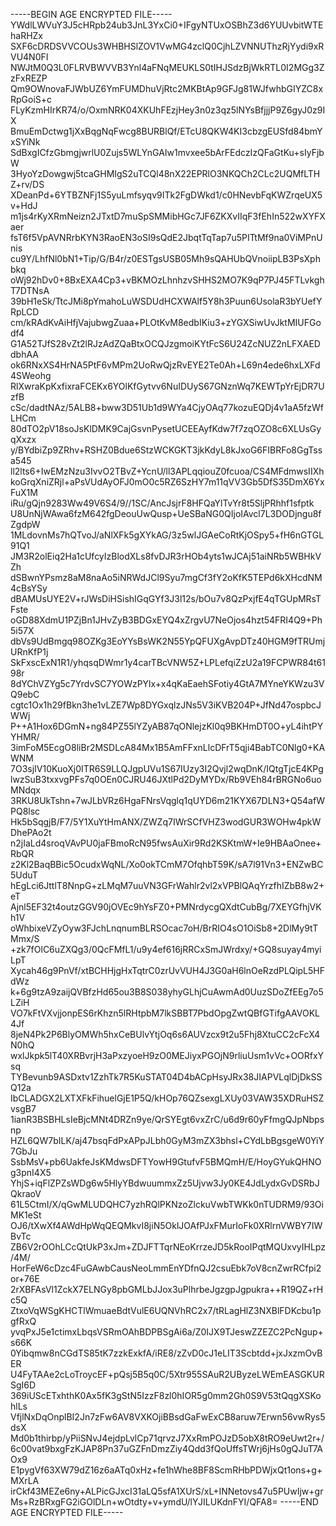 -----BEGIN AGE ENCRYPTED FILE-----
YWdlLWVuY3J5cHRpb24ub3JnL3YxCi0+IFgyNTUxOSBhZ3d6YUUvbitWTEhaRHZx
SXF6cDRDSVVCOUs3WHBHSlZOV1VwMG4zclQ0CjhLZVNNUThzRjYydi9xRVU4N0FI
NWJtM0Q3L0FLRVBWVVB3Ynl4aFNqMEUKLS0tIHJSdzBjWkRTL0I2MGg3ZzFxREZP
Qm9OWnovaFJWbUZ6YmFUMDhuVjRtc2MKBtAp9GFJg81WJfwhbGIYZC8xRpGoiS+c
FLyKzmHIrKR74/o/OxmNRK04XKUhFEzjHey3n0z3qz5lNYsBfjjjP9Z6gyJ0z9IX
BmuEmDctwg1jXxBqgNqFwcg8BURBlQf/ETcU8QKW4KI3cbzgEUSfd84bmYxSYiNk
SdBxgICfzGbmgjwrlU0Zujs5WLYnGAIw1mvxee5bArFEdczIzQFaGtKu+sIyFjbW
3HyoYzDowgwj5tcaGHMIgS2uTCQl48nX22EPRlO3NKQCh2CLc2UQMfLTHZ+rv/DS
XDeanPd+6YTBZNFj1S5yuLmfsyqv9ITk2FgDWkd1/c0HNevbFqKWZrqeUX5v+HdJ
m1js4rKyXRmNeizn2JTxtD7muSpSMMibHGc7JF6ZKXvIIqF3fEhIn522wXYFXaer
fsT6f5VpAVNRrbKYN3RaoEN3oSI9sQdE2JbqtTqTap7u5PITtMf9na0ViMPnUnis
cu9Y/LhfNl0bN1+Tip/G/B4r/z0ESTgsUSB05Mh9sQAHUbQVnoiipLB3PsXphbkq
oWj92hDv0+8BxEXA4Cp3+vBKMOzLhnhzvSHHS2MO7K9qP7PJ45FTLvkghT7DTNsA
39bH1eSk/TtcJMi8pYmahoLuWSDUdHCXWAlf5Y8h3Puun6UsolaR3bYUefYRpLCD
cm/kRAdKvAiHfjVajubwgZuaa+PLOtKvM8edbIKiu3+zYGXSiwUvJktMIUFGodf4
G1A52TJfS28vZt2lRJzAdZQaBtxOCQJzgmoiKYtFcS6U24ZcNUZ2nLFXAEDdbhAA
ok6RNxXS4HrNA5PtF6vMPm2UoRwQjzRvEYE2Te0Ah+L69n4ede6hxLXFd4SWeohg
RlXwraKpKxfixraFCEKx6YOlKfGytvv6NuIDUyS67GNznWq7KEWTpYrEjDR7UzfB
cSc/dadtNAz/5ALB8+bww3D51Ub1d9WYa4CjyOAq77kozuEQDj4v1aA5fzWfLHCm
80dTO2pV18soJsKlDMK9CajGsvnPysetUCEEAyfKdw7f7zqOZO8c6XLUsGyqXxzx
y/BYdbiZp9ZRhv+RSHZ0Bdue6StzWCKGKT3jkKdyL8kJxoG6FIBRFo8GgTssa545
ll2lts6+IwEMzNzu3IvvO2TBvZ+YcnU/ll3APLqqiouZ0fcuoa/CS4MFdmwsIIXh
koGrqXniZRjl+aPsVUdAyOFJ0mO0c5RZ6SzHY7m11qVV3Gb5DfS35DmX6YxFuX1M
iRu/gQjn9283Ww49V6S4/9//1SC/AncJsjrF8HFQaYlTvYr8t5SljPRhhf1sfptk
U8UnNjWAwa6fzM642fgDeouUwQusp+UeSBaNG0QIjoIAvcl7L3DODjngu8fZgdpW
1MLdovnMs7hQTvoJ/aNlXFk5gXYkAG/3z5wlJGAeCoRtKjOSpy5+fH6nGTGL91Q1
JM3R2olEiq2Ha1cUfcyIzBlodXLs8fvDJR3rHOb4yts1wJCAj51aiNRb5WBHkVZh
dSBwnYPsmz8aM8naAo5iNRWdJCl9Syu7mgCf3fY2oKfK5TEPd6kXHcdNM4cBsYSy
dBAMUsUYE2V+rJWsDiHSishIGqGYf3J3l12s/bOu7v8QzPxjfE4qTGUpMRsTFste
oGD88XdmU1PZjBn1JHvZyB3BDGxEYQ4xZrgvU7NeOjos4hzt54FRI4Q9+Ph5i57X
dbVs9UdBmgq98OZKg3EoYYsBsWK2N55YpQFUXgAvpDTz40HGM9fTRUmjURnKfP1j
SkFxscExN1R1/yhqsqDWmr1y4carTBcVNW5Z+LPLefqiZzU2a19FCPWR84t6198r
8dYChVZYg5c7YrdvSC7YOWzPYlx+x4qKaEaehSFotiy4GtA7MYneYKWzu3VQ9ebC
cgtc1Ox1h29fBkn3he1vLZE7Wp8DYGxqlzJNs5V3iKVB204P+JfNd47ospbcJWWj
P++A1Hox6DGmN+ng84PZ55lYZyAB87qONlejzKl0q9BKHmDT0O+yL4ihtPYYHMR/
3imFoM5EcgO8liBr2MSDLcA84Mx1B5AmFFxnLlcDFrT5qji4BabTC0Nlg0+KAWNM
7O3sjIV10KuoXj0ITR6S9LLQJgpUVu1S67IUzy3I2Qvjl2wqDnK/IQtgTjcE4KPg
lwzSuB3txxvgPFs7q0OEn0CJRU46JXtlPd2DyMYDx/Rb9VEh84rBRGNo6uoMNdqx
3RKU8UkTshn+7wJLbVRz6HgaFNrsVqglq1qUYD6m21KYX67DLN3+Q54afWPQ8lsc
Hk5bSqgjB/F7/5Y1XuYtHmANX/ZWZq7IWrSCfVHZ3wodGUR3WOHw4pkWDhePAo2t
n2jIaLd4sroqVAvPU0jaFBmoRcN95fwsAuXir9Rd2KSKtmW+Ie9HBAaOnee+RbQR
z2Kl2BaqBBic5OcudxWqNL/Xo0okTCmM7OfqhbT59K/sA7l91Vn3+ENZwBC5UduT
hEgLci6JttlT8NnpG+zLMqM7uuVN3GFrWahlr2vl2xVPBlQAqYrzfhIZbB8w2+eT
Ajnl5EF32t4outzGGV90jOVEc9hYsFZ0+PMNrdycgQXdtCubBg/7XEYGfhjVKh1V
oWhbixeVZyOyw3FJchLnqnumBLRSOcac7oH/BrRIO4sO1OiSb8+2DlMy9tTMmx/S
+zk7fOlC6uZXQg3/0QcFMfL1/u9y4ef616jRRCxSmJWrdxy/+GQ8suyay4myiLpT
Xycah46g9PnVf/xtBCHHjgHxTqtrC0zrUvVUH4J3G0aH6lnOeRzdPLQipL5HFdWz
k+6g9tzA9zaijQVBfzHd65ou3B8S038yhyGLhjCuAwmAd0UuzSDoZfEEg7o5LZiH
VO7kFtVXvjjonpES6rKhzn5lRHtpbM7lkSBBT7PbdOpgZwtQBfGTifgAAVOKL4Jf
8jeN4Pk2P6BlyOMWh5hxCeBUlvYtjOq6s6AUVzcx9t2u5Fhj8XtuCC2cFcX4N0hQ
wxlJkpk5lT40XRBvrjH3aPxzyoeH9zO0MEJiyxPGOjN9rliuUsm1vVc+OORfxYsq
TYBevunb9ASDxtv1ZzhTk7R5KuSTAT04D4bACpHsyJRx38JIAPVLqlDjDkSSQ12a
IbCLADGX2LXTXFkFihuelGjE1P5Q/kHOp76QZsexgLXUy03VAW35XDRuHSZvsgB7
1ianR3BSBHLsIeBjcMNt4DRZn9ye/QrSYEgt6vxZrC/u6d9r60yFfmgQJpNbpsnp
HZL6QW7bILK/aj47bsqFdPxAPpJLbh0GyM3mZX3bhsl+CYdLbBgsgeW0YiY7GbJu
SsbMsV+pb6UakfeJsKMdwsDFTYowH9GtufvF5BMQmH/E/HoyGYukQHNOg3pnI4X5
YhjS+iqFlZPZsWDg6w5HlyYBdwuummxZz5Ujvw3Jy0KE4JdLydxGvDSRbJQkraoV
61L5CtmI/X/qGwMLUDQHC7yzhRQlPKNzoZlckuVwbTWKk0nTUDRM9/93OiMK1eSt
OJ6/tXwXf4AWdHpWqQEQMkvI8jiN5OklJOAfPJxFMurIoFk0XRlrnVWBY7IWBvTc
ZB6V2rOOhLCcQtUkP3xJm+ZDJFTTqrNEoKrrzeJD5kRooIPqtMQUxvyIHLpz/4M/
HorFeW6cDzc4FuGAwbCausNeoLmmEnYDfnQJ2csuEbk7oV8cnZwrRCfpi2or+76E
2rXBFAsVl1ZckX7ELNGy8pbGMLbJJox3uPlhrbeJgzgpJgpukra++R19QZ+rHc5Q
ZtxoVqWSgKHCTlWmuaeBdtVulE6UQNVhRC2x7/tRLagHlZ3NXBlFDKcbu1pgfRxQ
yvqPxJ5e1ctimxLbqsVSRmOAhBDPBSgAi6a/Z0IJX9TJeswZZEZC2PcNgup+s66K
0Yibqmw8nCGdTS85tK7zzkExkfA/iRE8/zZvD0cJ1eLIT3Scbtdd+jxJxzmOvBER
U4FyTAAe2cLoTroycEF+pQsj5B5q0C/5Xtr955SAuR2UByzeLWEmEASGKURSgI6D
369iUScETxhthK0Ax5fK3gStN5IzzF8zl0hIOR5g0mm2Gh0S9V53tQqgXSKohlLs
VfjlNxDqOnplBI2Jn7zFw6AV8VXKOjiBBsdGaFwExCB8aruw7Erwn56vwRys5dsX
Md0b1thirbp/yPiiSNvJ4ejdpLvlCp71qrvzJ7XxRmPOJzD5obX8tRO9eUwt2r+/
6c00vat9bxgFzKJAP8Pn37uGZFnDmzZiy4Qdd3fQoUffsTWrj6jHs0gQJuT7AOx9
E1pygVf63XW79dZ16z6aATq0xHz+fe1hWhe8BF8ScmRHbPDWjxQt1ons+g+MXrLA
irCkf43MEZe6ny+ALPicGJxcI31aLQ5sfA1XUrS/xL+INNetovs47u5PUwIjw+gr
Ms+RzBRxgFG2iGOlDLn+wOtdty+v+ymdU/lYJILUKdnFYI/QFA8=
-----END AGE ENCRYPTED FILE-----
